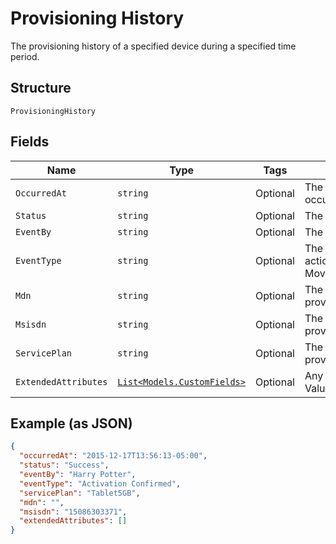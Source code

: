 
# Provisioning History

The provisioning history of a specified device during a specified time period.

## Structure

`ProvisioningHistory`

## Fields

| Name | Type | Tags | Description |
|  --- | --- | --- | --- |
| `OccurredAt` | `string` | Optional | The date and time when the provisioning event occured. |
| `Status` | `string` | Optional | The success or failure of the provisioning event. |
| `EventBy` | `string` | Optional | The user who performed the provisioning event. |
| `EventType` | `string` | Optional | The provisioning action:Activate,Suspend,Restore,Deactivate,Device Move. |
| `Mdn` | `string` | Optional | The MDN assigned to the device after the provisioning event. |
| `Msisdn` | `string` | Optional | The MSISDN assigned to the device after the provisioning event. |
| `ServicePlan` | `string` | Optional | The service plan of the device after the provisioning event occurred. |
| `ExtendedAttributes` | [`List<Models.CustomFields>`](../../doc/models/custom-fields.md) | Optional | Any extended attributes for the event, as Key and Value pairs. |

## Example (as JSON)

```json
{
  "occurredAt": "2015-12-17T13:56:13-05:00",
  "status": "Success",
  "eventBy": "Harry Potter",
  "eventType": "Activation Confirmed",
  "servicePlan": "Tablet5GB",
  "mdn": "",
  "msisdn": "15086303371",
  "extendedAttributes": []
}
```

